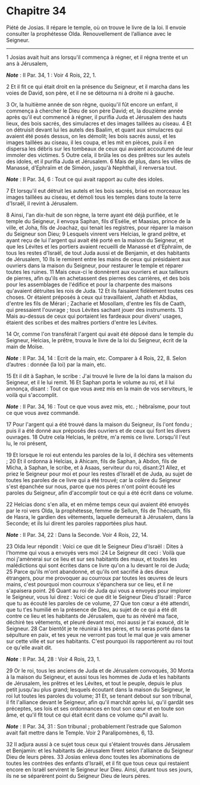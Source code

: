 # Chapitre 34

Piété de Josias.
Il répare le temple, où on trouve le livre de la loi.
Il envoie consulter la prophétesse Olda.
Renouvellement de l’alliance avec le Seigneur.

***

1 Josias avait huit ans lorsqu'il commença à régner, et il régna trente et un ans à Jérusalem,

***Note*** :  II Par. 34, 1 : Voir 4 Rois, 22, 1.

2 Et il fit ce qui était droit en la présence du Seigneur, et il marcha dans les voies de David, son père, et il ne se détourna ni à droite ni à gauche.


3 Or, la huitième année de son règne, quoiqu'il fût encore un enfant, il commença à chercher le Dieu de son père David; et, la douzième année après qu'il eut commencé à régner, il purifia Juda et Jérusalem des hauts lieux, des bois sacrés, des simulacres et des images taillées au ciseau. 4 Et on détruisit devant lui les autels des Baalim, et quant aux simulacres qui avaient été posés dessus, on les démolit; les bois sacrés aussi, et les images taillées au ciseau, il les coupa, et les mit en pièces, puis il en dispersa les débris sur les tombeaux de ceux qui avaient accoutumé de leur immoler des victimes. 5 Outre cela, il brûla les os des prêtres sur les autels des idoles, et il purifia Juda et Jérusalem. 6 Mais de plus, dans les villes de Manassé, d'Ephraïm et de Siméon, jusqu'à Nephthali, il renversa tout.

***Note*** :  II Par. 34, 6 : Tout ce qui avait rapport au culte des idoles.

7 Et lorsqu'il eut détruit les autels et les bois sacrés, brisé en morceaux les images taillées au ciseau, et démoli tous les temples dans toute la terre d'Israël, il revint à Jérusalem.


8 Ainsi, l'an dix-huit de son règne, la terre ayant été déjà purifiée, et le temple du Seigneur, il envoya Saphan, fils d'Esélie, et Maasias, prince de la ville, et Joha, fils de Joachaz, qui tenait les registres, pour réparer la maison du Seigneur son Dieu; 9 Lesquels vinrent vers Helcias, le grand prêtre, et ayant reçu de lui l'argent qui avait été porté en la maison du Seigneur, et que les Lévites et les portiers avaient recueilli de Manassé et d'Ephraïm, de tous les restes d'Israël, de tout Juda aussi et de Benjamin, et des habitants de Jérusalem, 10 Ils le remirent entre les mains de ceux qui présidaient aux ouvriers dans la maison du Seigneur, pour restaurer le temple et réparer toutes les ruines. 11 Mais ceux-ci le donnèrent aux ouvriers et aux tailleurs de pierres, afin qu'ils en achetassent des pierres des carrières, et des bois pour les assemblages de l'édifice et pour la charpente des maisons qu'avaient détruites les rois de Juda. 12 Et ils faisaient fidèlement toutes ces choses. Or étaient préposés à
ceux qui travaillaient, Jahath et Abdias, d'entre les fils de Mérari ; Zacharie et Mosollam, d'entre les fils de Caath, qui pressaient l'ouvrage ; tous Lévites sachant jouer des instruments. 13 Mais au-dessus de ceux qui portaient les fardeaux pour divers' usages, étaient des scribes et des maîtres portiers d'entre les Lévites.


14 Or, comme l'on transférait l'argent qui avait été déposé dans le temple du Seigneur, Helcias, le prêtre, trouva le livre de la loi du Seigneur, écrit de la main de Moïse.

***Note*** :  II Par. 34, 14 : Ecrit de la main, etc. Comparer à 4 Rois, 22, 8. Selon d’autres : donnée (la loi) par la main, etc.

15 Et il dit à Saphan, le scribe : J'ai trouvé le livre de la loi dans la maison du Seigneur, et il le lui remit. 16 Et Saphan porta le volume au roi, et il lui annonça, disant : Tout ce que vous avez mis en la main de vos serviteurs, le voilà qui s'accomplit.

***Note*** :  II Par. 34, 16 : Tout ce que vous avez mis, etc. ; hébraïsme, pour tout ce que vous avez commandé.

17 Pour l'argent qui a été trouvé dans la maison du Seigneur, ils l'ont fondu ; puis il a été donné aux préposés des ouvriers et de ceux qui font les divers ouvrages. 18 Outre cela Helcias, le prêtre, m'a remis ce livre. Lorsqu'il l'eut lu, le roi présent,


19 Et lorsque le roi eut entendu les paroles de la loi, il déchira ses vêtements ; 20 Et il ordonna à Helcias, à Ahicam, fils de Saphan, à Abdon, fils de Micha, à Saphan, le scribe, et à Asaas, serviteur du roi, disant:21 Allez, et priez le Seigneur pour moi et pour les restes d'Israël et de Juda, au sujet de toutes les paroles de ce livre qui a été trouvé; car la colère du Seigneur s'est épanchée sur nous, parce que nos pères n'ont point écouté les paroles du Seigneur, afin d'accomplir tout ce qui a été écrit dans ce volume.


22 Helcias donc s'en alla, et en même temps ceux qui avaient été envoyés par le roi vers Olda, la prophétesse, femme de Sellum, fils de Thécuath, fils de Hasra, le gardien des vêtements, laquelle demeurait à Jérusalem, dans la Seconde; et ils lui dirent les paroles rapportées plus haut.

***Note*** :  II Par. 34, 22 : Dans la Seconde. Voir 4 Rois, 22, 14.

23 Olda leur répondit : Voici ce que dit le Seigneur Dieu d'Israël : Dites à l'homme qui vous a envoyés vers moi :24 Le Seigneur dit ceci : Voilà que moi j'amènerai sur ce lieu et sur ses habitants des maux, et toutes les malédictions qui sont écrites dans ce livre qu'on a lu devant le roi de Juda; 25 Parce qu'ils m'ont abandonné, et qu'ils ont sacrifié à des dieux étrangers, pour me provoquer au courroux par toutes les œuvres de leurs mains, c'est pourquoi mon courroux s'épanchera sur ce lieu, et il ne s'apaisera point. 26 Quant au roi de Juda qui vous a envoyés pour implorer le Seigneur, vous lui direz : Voici ce que dit le Seigneur Dieu d'Israël : Parce que tu as écouté les paroles de ce volume, 27 Que ton cœur a été attendri, que tu t'es humilié en la présence de Dieu, au sujet de ce qui a été dit contre ce lieu et les habitants de Jérusalem, que tu as révéré ma face, déchiré tes vêtements, et pleuré devant moi, moi aussi je t'ai exaucé, dit le Seigneur. 28 Car bientôt je te réunirai à tes pères, et tu seras
porté dans ta sépulture en paix, et tes yeux ne verront pas tout le mal que je vais amener sur cette ville et sur ses habitants. C'est pourquoi ils rapportèrent au roi tout ce qu'elle avait dit.

***Note*** :  II Par. 34, 28 : Voir 4 Rois, 23, 1.


29 Or le roi, tous les anciens de Juda et de Jérusalem convoqués, 30 Monta à la maison du Seigneur, et aussi tous les hommes de Juda et les habitants de Jérusalem, les prêtres et les Lévites, et tout le peuple, depuis le plus petit jusqu'au plus grand; lesquels écoutant dans la maison du Seigneur, le roi lut toutes les paroles du volume; 31 Et, se tenant debout sur son tribunal, il fit l'alliance devant le Seigneur, afin qu'il marchât après lui, qu'il gardât ses préceptes, ses lois et ses ordonnances en tout son cœur et en toute son âme, et qu'il fît tout ce qui était écrit dans ce volume qu*il avait lu.

***Note*** :  II Par. 34, 31 : Son tribunal ; probablement l’estrade que Salomon avait fait mettre dans le Temple. Voir 2 Paralipomènes, 6, 13.

32 Il adjura aussi à ce sujet tous ceux qui s'étaient trouvés dans Jérusalem et Benjamin: et les habitants de Jérusalem firent selon l'alliance du Seigneur Dieu de leurs pères. 33 Josias enleva donc toutes les abominations de toutes les contrées des enfants d'Israël, et il fit que tous ceux qui restaient encore en Israël servirent le Seigneur leur Dieu. Ainsi, durant tous ses jours, ils ne se séparèrent point du Seigneur Dieu de leurs pères.

